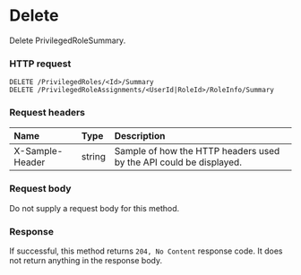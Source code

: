 # Delete

Delete PrivilegedRoleSummary.
### HTTP request
```http
DELETE /PrivilegedRoles/<Id>/Summary
DELETE /PrivilegedRoleAssignments/<UserId|RoleId>/RoleInfo/Summary

```
### Request headers
| Name       | Type | Description|
|:---------------|:--------|:----------|
| X-Sample-Header  | string  | Sample of how the HTTP headers used by the API could be displayed.|

### Request body
Do not supply a request body for this method.


### Response
If successful, this method returns `204, No Content` response code. It does not return anything in the response body.


<!-- uuid: db09fb04-7086-4151-9838-9141b3f2f4d4
2015-10-09 16:05:03 UTC -->
